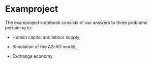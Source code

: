 # Examproject

The examproject-notebook consists of our answers to three problems pertaining to:

   - Human capital and labour supply,

   - Simulation of the AS-AD model,

   - Exchange economy.
